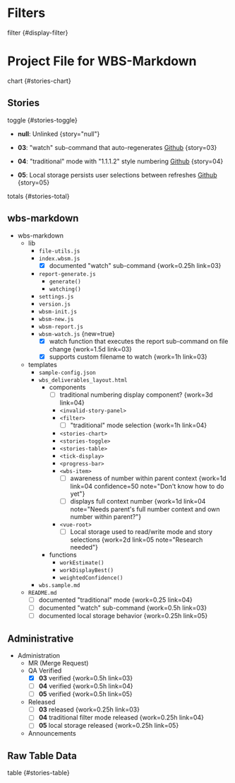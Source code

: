 # Filters

filter {#display-filter}

# Project File for WBS-Markdown

chart {#stories-chart}

## Stories

toggle {#stories-toggle}

- **null**: Unlinked {story="null"}

- **03**: "watch" sub-command that auto-regenerates [Github](https://github.com/brainlid/wbs_markdown/issues/3) {story=03}
- **04**: "traditional" mode with "1.1.1.2" style numbering [Github](https://github.com/brainlid/wbs_markdown/issues/4) {story=04}
- **05**: Local storage persists user selections between refreshes [Github](https://github.com/brainlid/wbs_markdown/issues/5) {story=05}

totals {#stories-total}


## wbs-markdown

- wbs-markdown
  - lib
    - `file-utils.js`
    - `index.wbsm.js`
      - [x] documented "watch" sub-command {work=0.25h link=03}
    - `report-generate.js`
      - `generate()`
      - `watching()`
    - `settings.js`
    - `version.js`
    - `wbsm-init.js`
    - `wbsm-new.js`
    - `wbsm-report.js`
    - `wbsm-watch.js` {new=true}
      - [x] watch function that executes the report sub-command on file change {work=1.5d link=03}
      - [x] supports custom filename to watch {work=1h link=03}
  - templates
    - `sample-config.json`
    - `wbs_deliverables_layout.html`
      - components
        - [ ] traditional numbering display component? {work=3d link=04}
        - `<invalid-story-panel>`
        - `<filter>`
          - [ ] "traditional" mode selection {work=1h link=04}
        - `<stories-chart>`
        - `<stories-toggle>`
        - `<stories-table>`
        - `<tick-display>`
        - `<progress-bar>`
        - `<wbs-item>`
          - [ ] awareness of number within parent context {work=1d link=04 confidence=50 note="Don't know how to do yet"}
          - [ ] displays full context number {work=1d link=04 note="Needs parent's full number context and own number within parent?"}
        - `<vue-root>`
          - [ ] Local storage used to read/write mode and story selections {work=2d link=05 note="Research needed"}
      - functions
        - `workEstimate()`
        - `workDisplayBest()`
        - `weightedConfidence()`
    - `wbs.sample.md`
  - `README.md`
    - [ ] documented "traditional" mode {work=0.25 link=04}
    - [ ] documented "watch" sub-command {work=0.5h link=03}
    - [ ] documented local storage behavior {work=0.25h link=05}

## Administrative

- Administration
  - MR (Merge Request)
  - QA Verified
    - [x] **03** verified {work=0.5h link=03}
    - [ ] **04** verified {work=0.5h link=04}
    - [ ] **05** verified {work=0.5h link=05}
  - Released
    - [ ] **03** released {work=0.25h link=03}
    - [ ] **04** traditional filter mode released {work=0.25h link=04}
    - [ ] **05** local storage released {work=0.25h link=05}
  - Announcements

## Raw Table Data

table {#stories-table}
